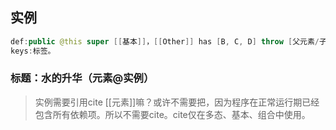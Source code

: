 
## 实例

```java
def:public @this super [[基本]]，[[Other]] has [B, C, D] throw [父元素/子元素]
keys:标签。
```

### 标题：水的升华（元素@实例）

> 实例需要引用cite [[元素]]嘛？或许不需要把，因为程序在正常运行期已经包含所有依赖项。所以不需要cite。cite仅在多态、基本、组合中使用。